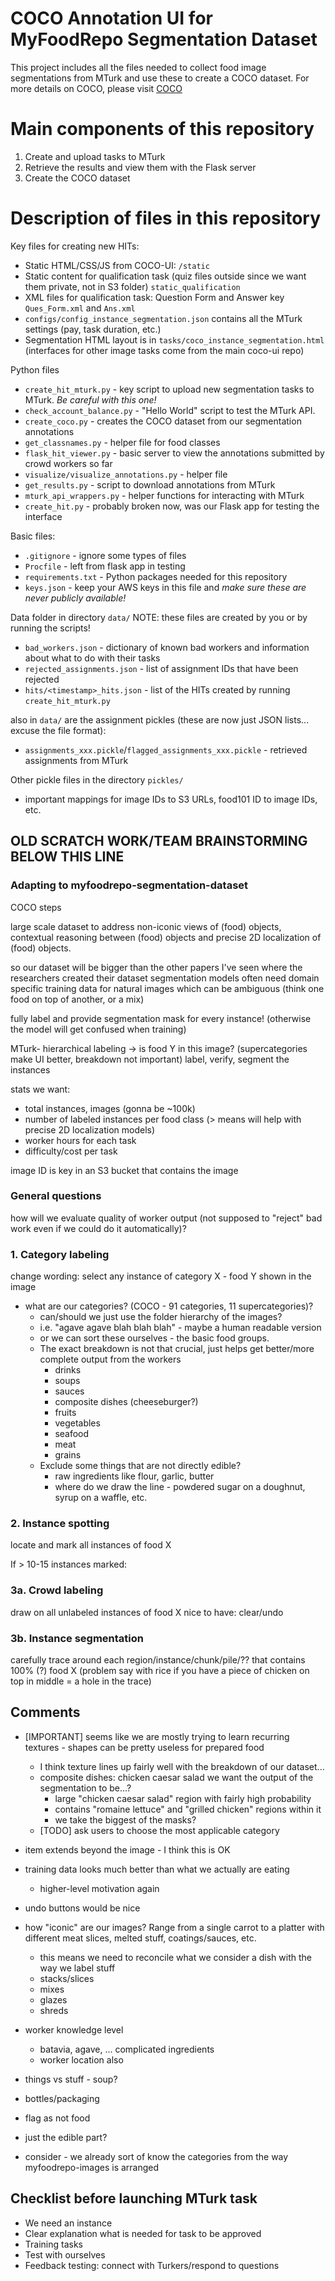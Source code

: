 
COCO Annotation UI for MyFoodRepo Segmentation Dataset
======================================================

This project includes all the files needed to collect food image segmentations
from MTurk and use these to create a COCO dataset. 
For more details on COCO, please visit [COCO](http://cocodataset.org)

# Main components of this repository
1. Create and upload tasks to MTurk
2. Retrieve the results and view them with the Flask server
3. Create the COCO dataset

# Description of files in this repository

Key files for creating new HITs:
* Static HTML/CSS/JS from COCO-UI: `/static`
* Static content for qualification task (quiz files outside since we want them private, not in S3 folder) `static_qualification`
* XML files for qualification task: Question Form and Answer key `Ques_Form.xml` and `Ans.xml`
* `configs/config_instance_segmentation.json` contains all the MTurk settings (pay, task duration, etc.)
* Segmentation HTML layout is in `tasks/coco_instance_segmentation.html` (interfaces for other image tasks come from the main coco-ui repo) 

Python files
* `create_hit_mturk.py` - key script to upload new segmentation tasks to MTurk. _Be careful with this one!_
* `check_account_balance.py` - "Hello World" script to test the MTurk API.
* `create_coco.py` - creates the COCO dataset from our segmentation annotations
* `get_classnames.py` - helper file for food classes
* `flask_hit_viewer.py` - basic server to view the annotations submitted by crowd workers so far
* `visualize/visualize_annotations.py` - helper file
* `get_results.py` - script to download annotations from MTurk 
* `mturk_api_wrappers.py` - helper functions for interacting with MTurk
* `create_hit.py` - probably broken now, was our Flask app for testing the interface
  
Basic files:
- `.gitignore` - ignore some types of files
- `Procfile` - left from flask app in testing
- `requirements.txt` - Python packages needed for this repository 
- `keys.json` - keep your AWS keys in this file and _make sure these are never publicly available!_

Data folder in directory `data/`
NOTE: these files are created by you or by running the scripts!
* `bad_workers.json` - dictionary of known bad workers and information about what to do with their tasks
* `rejected_assignments.json` - list of assignment IDs that have been rejected
* `hits/<timestamp>_hits.json` - list of the HITs created by running `create_hit_mturk.py`

also in `data/` are the assignment pickles (these are now just JSON lists... excuse the file format):
* `assignments_xxx.pickle`/`flagged_assignments_xxx.pickle` - retrieved assignments from MTurk

Other pickle files in the directory `pickles/`
* important mappings for image IDs to S3 URLs, food101 ID to image IDs, etc.

## OLD SCRATCH WORK/TEAM BRAINSTORMING BELOW THIS LINE

### Adapting to myfoodrepo-segmentation-dataset

COCO steps

large scale dataset to address non-iconic views of (food) objects, contextual reasoning between (food) objects and precise 2D localization of (food) objects.

so our dataset will be bigger than the other papers I've seen where the researchers created their dataset
segmentation models often need domain specific training data for natural images which can be ambiguous (think one food on top of another, or a mix)

fully label and provide segmentation mask for every instance! (otherwise the model will get confused when training)

MTurk-
hierarchical labeling -> is food Y in this image? (supercategories make UI better, breakdown not important)
label, verify, segment the instances

stats we want:
- total instances, images (gonna be ~100k)
- number of labeled instances per food class (> means will help with precise 2D localization models)
- worker hours for each task
- difficulty/cost per task

image ID is key in an S3 bucket that contains the image

### General questions
how will we evaluate quality of worker output (not supposed to "reject" bad work even if we could do it automatically)?

### 1. Category labeling
change wording: select any instance of category X - food Y shown in the image
* what are our categories? (COCO - 91 categories, 11 supercategories)?
    - can/should we just use the folder hierarchy of the images?
    - i.e. "agave agave blah blah blah" - maybe a human readable version
    - or we can sort these ourselves - the basic food groups.
    - The exact breakdown is not that crucial, just helps get better/more complete output from the workers
        * drinks
        * soups
        * sauces
        * composite dishes (cheeseburger?)
        * fruits
        * vegetables
        * seafood
        * meat
        * grains
    - Exclude some things that are not directly edible?
        * raw ingredients like flour, garlic, butter
        * where do we draw the line - powdered sugar on a doughnut, syrup on a waffle, etc.
        
### 2. Instance spotting
locate and mark all instances of food X

If > 10-15 instances marked:

### 3a. Crowd labeling
draw on all unlabeled instances of food X
nice to have: clear/undo

### 3b. Instance segmentation
carefully trace around each region/instance/chunk/pile/?? that contains 100% (?) food X
(problem say with rice if you have a piece of chicken on top in middle = a hole in the trace)

## Comments
* [IMPORTANT] seems like we are mostly trying to learn recurring textures - shapes can be pretty useless for prepared food
    - I think texture lines up fairly well with the breakdown of our dataset...
    - composite dishes: chicken caesar salad we want the output of the segmentation to be...?
        * large "chicken caesar salad" region with fairly high probability
        * contains "romaine lettuce" and "grilled chicken" regions within it
        * we take the biggest of the masks?
    - [TODO] ask users to choose the most applicable category 

* item extends beyond the image - I think this is OK
* training data looks much better than what we actually are eating
    - higher-level motivation again
* undo buttons would be nice
* how "iconic" are our images? Range from a single carrot to a platter with different meat slices, melted stuff, coatings/sauces, etc.
    - this means we need to reconcile what we consider a dish with the way we label stuff
    - stacks/slices
    - mixes
    - glazes
    - shreds
* worker knowledge level
    - batavia, agave, ... complicated ingredients
    - worker location also
* things vs stuff - soup?
* bottles/packaging
* flag as not food
* just the edible part?
* consider - we already sort of know the categories from the way myfoodrepo-images is arranged

## Checklist before launching MTurk task
* We need an instance
* Clear explanation what is needed for task to be approved
* Training tasks
* Test with ourselves
* Feedback testing: connect with Turkers/respond to questions

